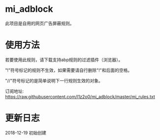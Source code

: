 # mi_adblock
此项目是自用的网页广告屏蔽规则。

# 使用方法
若要使用此规则，请下载支持abp规则的过滤插件（浏览器）。

"!"符号标记的规则不生效，如果需要请自行删除"!"和后面的空格。

"//"符号标记的是简单说明下一行规则生效的对象。

订阅地址: https://raw.githubusercontent.com/l1z2o0/mi_adblock/master/mi_rules.txt

# 更新日志
2018-12-19 初始创建
